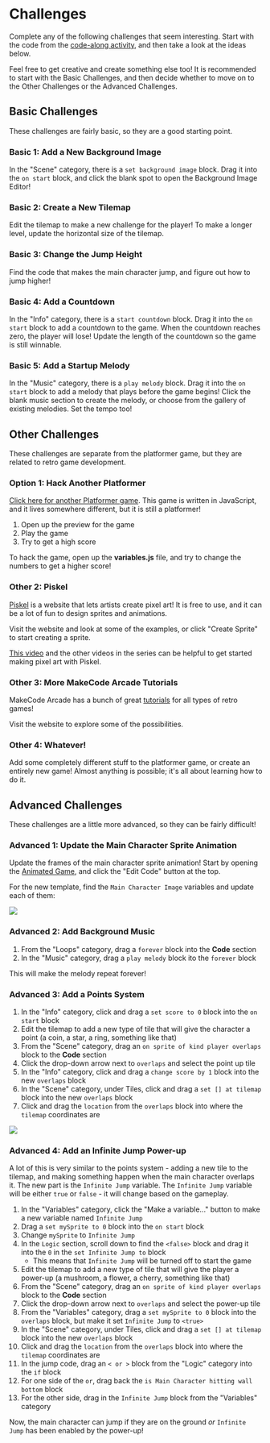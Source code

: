 # Challenges
Complete any of the following challenges that seem interesting. Start with the code from the [code-along activity](CodeAlong.md), and then take a look at the ideas below.

Feel free to get creative and create something else too! It is recommended to start with the Basic Challenges, and then decide whether to move on to the Other Challenges or the Advanced Challenges.

## Basic Challenges
These challenges are fairly basic, so they are a good starting point.

### Basic 1: Add a New Background Image
In the "Scene" category, there is a `set background image` block. Drag it into the `on start` block, and click the blank spot to open the Background Image Editor!

### Basic 2: Create a New Tilemap
Edit the tilemap to make a new challenge for the player! To make a longer level, update the horizontal size of the tilemap.

### Basic 3: Change the Jump Height
Find the code that makes the main character jump, and figure out how to jump higher!

### Basic 4: Add a Countdown
In the "Info" category, there is a `start countdown` block. Drag it into the `on start` block to add a countdown to the game. When the countdown reaches zero, the player will lose! Update the length of the countdown so the game is still winnable.

### Basic 5: Add a Startup Melody
In the "Music" category, there is a `play melody` block. Drag it into the `on start` block to add a melody that plays before the game begins! Click the blank music section to create the melody, or choose from the gallery of existing melodies. Set the tempo too!

## Other Challenges
These challenges are separate from the platformer game, but they are related to retro game development.

### Option 1: Hack Another Platformer
[Click here for another Platformer game](https://glitch.com/edit/#!/remix/platformer-hacker). This game is written in JavaScript, and it lives somewhere different, but it is still a platformer!

1. Open up the preview for the game
1. Play the game
1. Try to get a high score

To hack the game, open up the **variables.js** file, and try to change the numbers to get a higher score!

### Other 2: Piskel
[Piskel](https://www.piskelapp.com/) is a website that lets artists create pixel art! It is free to use, and it can be a lot of fun to design sprites and animations.

Visit the website and look at some of the examples, or click "Create Sprite" to start creating a sprite.

[This video](https://www.youtube.com/watch?v=VMkvVmAQBd0) and the other videos in the series can be helpful to get started making pixel art with Piskel.

### Other 3: More MakeCode Arcade Tutorials
MakeCode Arcade has a bunch of great [tutorials](https://arcade.makecode.com/tutorials) for all types of retro games!

Visit the website to explore some of the possibilities.

### Other 4: Whatever!
Add some completely different stuff to the platformer game, or create an entirely new game! Almost anything is possible; it's all about learning how to do it.

## Advanced Challenges
These challenges are a little more advanced, so they can be fairly difficult!

### Advanced 1: Update the Main Character Sprite Animation
Update the frames of the main character sprite animation! Start by opening the [Animated Game](https://makecode.com/_3wXbAr715Myi), and click the "Edit Code" button at the top.

For the new template, find the `Main Character Image` variables and update each of them:

![](https://i.imgur.com/SQ3uhRy.png)

### Advanced 2: Add Background Music

1. From the "Loops" category, drag a `forever` block into the **Code** section
1. In the "Music" category, drag a `play melody` block ito the `forever` block

This will make the melody repeat forever!

### Advanced 3: Add a Points System

1. In the "Info" category, click and drag a `set score to 0` block into the `on start` block
1. Edit the tilemap to add a new type of tile that will give the character a point (a coin, a star, a ring, something like that)
1. From the "Scene" category, drag an `on sprite of kind player overlaps` block to the **Code** section
1. Click the drop-down arrow next to `overlaps` and select the point up tile
1. In the "Info" category, click and drag a `change score by 1` block into the new `overlaps` block
1. In the "Scene" category, under Tiles, click and drag a `set [] at tilemap` block into the new `overlaps` block
1. Click and drag the `location` from the `overlaps` block into where the `tilemap` coordinates are

![](https://i.imgur.com/UgkN28V.png)

### Advanced 4: Add an Infinite Jump Power-up
A lot of this is very similar to the points system - adding a new tile to the tilemap, and making something happen when the main character overlaps it. The new part is the `Infinite Jump` variable. The `Infinite Jump` variable will be either `true` or `false` - it will change based on the gameplay.

1. In the "Variables" category, click the "Make a variable..." button to make a new variable named `Infinite Jump`
1. Drag a `set mySprite to 0` block into the `on start` block
1. Change `mySprite` to `Infinite Jump`
1. In the `Logic` section, scroll down to find the `<false>` block and drag it into the `0` in the `set Infinite Jump to` block
    - This means that `Infinite Jump` will be turned off to start the game
1. Edit the tilemap to add a new type of tile that will give the player a power-up (a mushroom, a flower, a cherry, something like that)
1. From the "Scene" category, drag an `on sprite of kind player overlaps` block to the **Code** section
1. Click the drop-down arrow next to `overlaps` and select the power-up tile
1. From the "Variables" category, drag a `set mySprite to 0` block into the `overlaps` block, but make it set `Infinite Jump` to `<true>`
1. In the "Scene" category, under Tiles, click and drag a `set [] at tilemap` block into the new `overlaps` block
1. Click and drag the `location` from the `overlaps` block into where the `tilemap` coordinates are
1. In the jump code, drag an `< or >` block from the "Logic" category into the `if` block
1. For one side of the `or`, drag back the `is Main Character hitting wall bottom` block
1. For the other side, drag in the `Infinite Jump` block from the "Variables" category

Now, the main character can jump if they are on the ground _or_ `Infinite Jump` has been enabled by the power-up!
